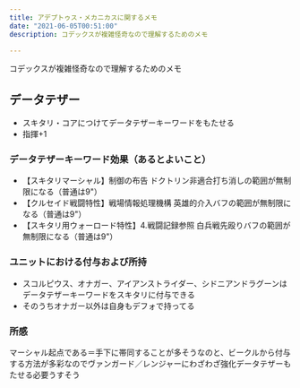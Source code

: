 ```yaml
---
title: アデプトゥス・メカニカスに関するメモ
date: "2021-06-05T00:51:00"
description: コデックスが複雑怪奇なので理解するためのメモ

---
```

コデックスが複雑怪奇なので理解するためのメモ

## データテザー
- スキタリ・コアにつけてデータテザーキーワードをもたせる
- 指揮+1
### データテザーキーワード効果（あるとよいこと）
- 【スキタリマーシャル】制御の布告
ドクトリン非適合打ち消しの範囲が無制限になる（普通は9"）
- 【クルセイド戦闘特性】戦場情報処理機構
英雄的介入バフの範囲が無制限になる（普通は9"）
- 【スキタリ用ウォーロード特性】4.戦闘記録参照
白兵戦先殴りバフの範囲が無制限になる（普通は9"）
### ユニットにおける付与および所持
- スコルピウス、オナガー、アイアンストライダー、シドニアンドラグーンはデータテザーキーワードをスキタリに付与できる
- そのうちオナガー以外は自身もデフォで持ってる
### 所感
マーシャル起点である＝手下に帯同することが多そうなのと、ビークルから付与する方法が多彩なのでヴァンガード／レンジャーにわざわざ強化データテザーもたせる必要うすそう